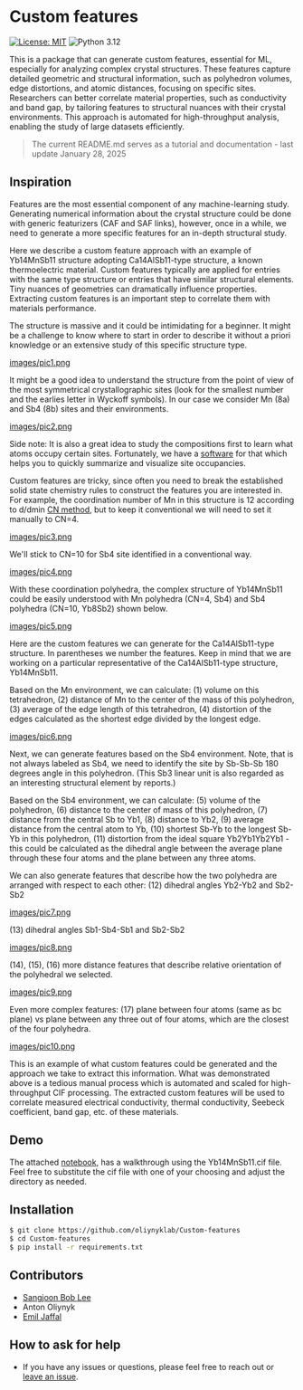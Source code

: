 # Custom features

[![License: MIT](https://img.shields.io/badge/License-MIT-yellow.svg)](https://github.com/oliynyklab/Custom-features/blob/main/LICENSE)
![Python 3.12](https://img.shields.io/badge/python-3.12-blue.svg)

This is a package that can generate custom features, essential for ML, especially for analyzing complex crystal structures. These features capture detailed geometric and structural information, such as polyhedron volumes, edge distortions, and atomic distances, focusing on specific sites. Researchers can better correlate material properties, such as conductivity and band gap, by tailoring features to structural nuances with their crystal environments. This approach is automated for high-throughput analysis, enabling the study of large datasets efficiently.

> The current README.md serves as a tutorial and documentation - last update January 28, 2025

## Inspiration

Features are the most essential component of any machine-learning study. Generating numerical information about the crystal structure could be done with generic featurizers (CAF and SAF links), however, once in a while, we need to generate a more specific features for an in-depth structural study.

Here we describe a custom feature approach with an example of Yb14MnSb11 structure adopting Ca14AlSb11-type structure, a known thermoelectric material. Custom features typically are applied for entries with the same type structure or entries that have similar structural elements. Tiny nuances of geometries can dramatically influence properties. Extracting custom features is an important step to correlate them with materials performance.

The structure is massive and it could be intimidating for a beginner.  It might be a challenge to know where to start in order to describe it without a priori knowledge or an extensive study of this specific structure type.

[images/pic1.png](images/pic1.png)

It might be a good idea to understand the structure from the point of view of the most symmetrical crystallographic sites (look for the smallest number and the earlies letter in Wyckoff symbols).  In our case we consider Mn (8a) and Sb4 (8b) sites and their environments.

[images/pic2.png](images/pic2.png)

Side note: It is also a great idea to study the compositions first to learn what atoms occupy certain sites. Fortunately, we have a [software](github.com/balaranjan/Site-Analysis) for that which helps you to quickly summarize and visualize site occupancies.

Custom features are tricky, since often you need to break the established solid state chemistry rules to construct the features you are interested in. For example, the coordination number of Mn in this structure is 12 according to d/dmin [CN method](github.com/bobleesj/structure-analyzer-featurizer), but to keep it conventional we will need to set it manually to CN=4.

[images/pic3.png](images/pic3.png)

We'll stick to CN=10 for Sb4 site identified in a conventional way.

[images/pic4.png](images/pic4.png)

With these coordination polyhedra, the complex structure of Yb14MnSb11 could be easily understood with Mn polyhedra (CN=4, Sb4) and Sb4 polyhedra (CN=10, Yb8Sb2) shown below.

[images/pic5.png](images/pic5.png)

Here are the custom features we can generate for the Ca14AlSb11-type structure.  In parentheses we number the features.  Keep in mind that we are working on a particular representative of the Ca14AlSb11-type structure, Yb14MnSb11.

Based on the Mn environment, we can calculate: (1) volume on this tetrahedron, (2) distance of Mn to the center of the mass of this polyhedron, (3) average of the edge length of this tetrahedron, (4) distortion of the edges calculated as the shortest edge divided by the longest edge.

[images/pic6.png](images/pic6.png)

Next, we can generate features based on the Sb4 environment.  Note, that is not always labeled as Sb4, we need to identify the site by Sb-Sb-Sb 180 degrees angle in this polyhedron.  (This Sb3 linear unit is also regarded as an interesting structural element by reports.)

Based on the Sb4 environment, we can calculate:  (5) volume of the polyhedron, (6) distance to the center of mass of this polyhedron, (7) distance from the central Sb to Yb1, (8) distance to Yb2, (9) average distance from the central atom to Yb, (10) shortest Sb-Yb to the longest Sb-Yb in this polyhedron, (11) distortion from the ideal square Yb2Yb1Yb2Yb1 - this could be calculated as the dihedral angle between the average plane through these four atoms and the plane between any three atoms.

We can also generate features that describe how the two polyhedra are arranged with respect to each other: (12) dihedral angles Yb2-Yb2 and Sb2-Sb2

[images/pic7.png](images/pic7.png)

(13) dihedral angles Sb1-Sb4-Sb1 and Sb2-Sb2

[images/pic8.png](images/pic8.png)

(14), (15), (16) more distance features that describe relative orientation of the polyhedral we selected.

[images/pic9.png](images/pic9.png)

Even more complex features: (17) plane between four atoms (same as bc plane) vs plane between any three out of four atoms, which are the closest of the four polyhedra.

[images/pic10.png](images/pic10.png)

This is an example of what custom features could be generated and the approach we take to extract this information.  What was demonstrated above is a tedious manual process which is automated and scaled for high-throughput CIF processing.  The extracted custom features will be used to correlate measured electrical conductivity, thermal conductivity, Seebeck coefficient, band gap, etc. of these materials.

## Demo

The attached [notebook](https://github.com/oliynyklab/Custom-features/features.ipynb), has a walkthrough using the Yb14MnSb11.cif file. Feel free to substitute the cif file with one of your choosing and adjust the directory as needed.

## Installation

```bash
$ git clone https://github.com/oliynyklab/Custom-features
$ cd Custom-features
$ pip install -r requirements.txt
```

## Contributors

- [Sangjoon Bob Lee](https://github.com/bobleesj)
- Anton Oliynyk
- [Emil Jaffal](https://github.com/EmilJaffal)

## How to ask for help

- If you have any issues or questions, please feel free to reach out or
  [leave an issue](https://github.com/oliynyklab/Custom-features/issues).